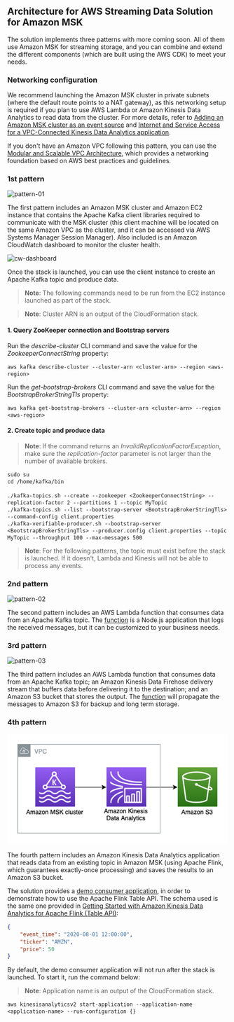 ## Architecture for AWS Streaming Data Solution for Amazon MSK
The solution implements three patterns with more coming soon. All of them use Amazon MSK for streaming storage, and you can combine and extend the different components (which are built using the AWS CDK) to meet your needs.

### Networking configuration
We recommend launching the Amazon MSK cluster in private subnets (where the default route points to a NAT gateway), as this networking setup is required if you plan to use AWS Lambda or Amazon Kinesis Data Analytics to read data from the cluster.
For more details, refer to [Adding an Amazon MSK cluster as an event source](https://docs.aws.amazon.com/lambda/latest/dg/services-msk-topic-add.html#services-msk-vpc-config) and [Internet and Service Access for a VPC-Connected Kinesis Data Analytics application](https://docs.aws.amazon.com/kinesisanalytics/latest/java/vpc-internet.html).

If you don't have an Amazon VPC following this pattern, you can use the [Modular and Scalable VPC Architecture](https://aws.amazon.com/quickstart/architecture/vpc/), which provides a networking foundation based on AWS best practices and guidelines.

### 1st pattern
![pattern-01](msk-cluster.png)

The first pattern includes an Amazon MSK cluster and Amazon EC2 instance that contains the Apache Kafka client libraries required to communicate with the MSK cluster (this client machine will be located on the same Amazon VPC as the cluster, and it can be accessed via AWS Systems Manager Session Manager). Also included is an Amazon CloudWatch dashboard to monitor the cluster health.

![cw-dashboard](msk-cw-dashboard.png)

Once the stack is launched, you can use the client instance to create an Apache Kafka topic and produce data.

> **Note**: The following commands need to be run from the EC2 instance launched as part of the stack.

> **Note**: Cluster ARN is an output of the CloudFormation stack.

#### 1. Query ZooKeeper connection and Bootstrap servers
Run the _describe-cluster_ CLI command and save the value for the _ZookeeperConnectString_ property:
```
aws kafka describe-cluster --cluster-arn <cluster-arn> --region <aws-region>
```

Run the _get-bootstrap-brokers_ CLI command and save the value for the _BootstrapBrokerStringTls_ property:
```
aws kafka get-bootstrap-brokers --cluster-arn <cluster-arn> --region <aws-region>
```

#### 2. Create topic and produce data
> **Note**: If the command returns an _InvalidReplicationFactorException_, make sure the _replication-factor_ parameter is not larger than the number of available brokers.

```
sudo su
cd /home/kafka/bin

./kafka-topics.sh --create --zookeeper <ZookeeperConnectString> --replication-factor 2 --partitions 1 --topic MyTopic
./kafka-topics.sh --list --bootstrap-server <BootstrapBrokerStringTls> --command-config client.properties
./kafka-verifiable-producer.sh --bootstrap-server <BootstrapBrokerStringTls> --producer.config client.properties --topic MyTopic --throughput 100 --max-messages 500
```

> **Note**: For the following patterns, the topic must exist before the stack is launched. If it doesn't, Lambda and Kinesis will not be able to process any events.

### 2nd pattern
![pattern-02](msk-lambda.png)

The second pattern includes an AWS Lambda function that consumes data from an Apache Kafka topic. The [function](/source/lambda/msk-lambda-consumer/index.js) is a Node.js application that logs the received messages, but it can be customized to your business needs.

### 3rd pattern
![pattern-03](msk-lambda-kdf.png)

The third pattern includes an AWS Lambda function that consumes data from an Apache Kafka topic; an Amazon Kinesis Data Firehose delivery stream that buffers data before delivering it to the destination; and an Amazon S3 bucket that stores the output. The [function](/source/lambda/msk-lambda-kdf/index.js) will propagate the messages to Amazon S3 for backup and long term storage.

### 4th pattern
![pattern-04](msk-kda-s3.png)

The fourth pattern includes an Amazon Kinesis Data Analytics application that reads data from an existing topic in Amazon MSK (using Apache Flink, which guarantees exactly-once processing) and saves the results to an Amazon S3 bucket.

The solution provides a [demo consumer application](/source/kinesis/kda-flink-kafka), in order to demonstrate how to use the Apache Flink Table API. The schema used is the same one provided in [Getting Started with Amazon Kinesis Data Analytics for Apache Flink (Table API)](https://docs.aws.amazon.com/kinesisanalytics/latest/java/gs-table.html):

```json
{
    "event_time": "2020-08-01 12:00:00",
    "ticker": "AMZN",
    "price": 50
}
```

By default, the demo consumer application will not run after the stack is launched. To start it, run the command below:

> **Note**: Application name is an output of the CloudFormation stack.

```
aws kinesisanalyticsv2 start-application --application-name <application-name> --run-configuration {}
```
